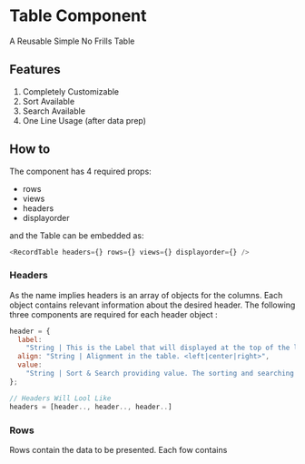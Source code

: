 # Table Component

A Reusable Simple No Frills Table

## Features

1. Completely Customizable
2. Sort Available
3. Search Available
4. One Line Usage (after data prep)

## How to

The component has 4 required props:

- rows
- views
- headers
- displayorder

and the Table can be embedded as:

```javascript
<RecordTable headers={} rows={} views={} displayorder={} />
```

### Headers

As the name implies headers is an array of objects for the columns. Each object contains relevant information about the desired header. The following three components are required for each header object :

```javascript
header = {
  label:
    "String | This is the Label that will displayed at the top of the label",
  align: "String | Alignment in the table. <left|center|right>",
  value:
    "String | Sort & Search providing value. The sorting and searching will be done according to this value. Set null if you want to disable search and sort for the column",
};

// Headers Will Lool Like
headers = [header.., header.., header..]
```

### Rows

Rows contain the data to be presented. Each fow contains
